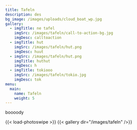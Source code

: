 ```yaml
---
title: Tafeln
description: des
bg_image: /images/uploads/cloud_boat_wp.jpg
gallery:
  - imgTitle: ne tafel
    imgSrc: /images/tafeln/call-to-action-bg.jpg
    imgDesc: calltoaction
  - imgTitle: hut
    imgSrc: /images/tafeln/hut.png
    imgDesc: huut
  - imgSrc: /images/tafeln/hut.png
    imgTitle: huthut
    imgDesc: h
  - imgTitle: tokiooo
    imgSrc: /images/tafeln/tokio.jpg
    imgDesc: tok
menu:
  main:
    name: Tafeln
    weight: 5
---
```

boooody


{{< load-photoswipe >}}
{{< gallery dir="/images/tafeln" />}}


